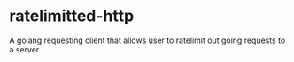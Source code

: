 # ratelimitted-http
A golang requesting client that allows user to ratelimit out going requests to a server
